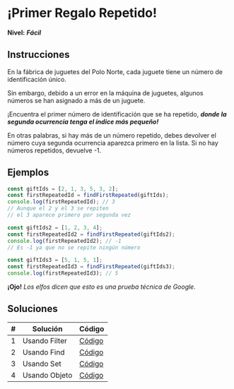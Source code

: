 # ¡Primer Regalo Repetido!

**Nivel:** **_Fácil_**

## Instrucciones

En la fábrica de juguetes del Polo Norte, cada juguete tiene un número de identificación único.

Sin embargo, debido a un error en la máquina de juguetes, algunos números se han asignado a más de un juguete.

¡Encuentra el primer número de identificación que se ha repetido, **_donde la segunda ocurrencia tenga el índice más pequeño!_**

En otras palabras, si hay más de un número repetido, debes devolver el número cuya segunda ocurrencia aparezca primero en la lista. Si no hay números repetidos, devuelve -1.

## Ejemplos

```js
const giftIds = [2, 1, 3, 5, 3, 2];
const firstRepeatedId = findFirstRepeated(giftIds);
console.log(firstRepeatedId); // 3
// Aunque el 2 y el 3 se repiten
// el 3 aparece primero por segunda vez
```

```js
const giftIds2 = [1, 2, 3, 4];
const firstRepeatedId2 = findFirstRepeated(giftIds2);
console.log(firstRepeatedId2); // -1
// Es -1 ya que no se repite ningún número
```

```js
const giftIds3 = [5, 1, 5, 1];
const firstRepeatedId3 = findFirstRepeated(giftIds3);
console.log(firstRepeatedId3); // 5
```

**¡Ojo!** _Los elfos dicen que esto es una prueba técnica de Google._

## Soluciones

| #   | Solución      | Código                    |
| --- | ------------- | ------------------------- |
| 1   | Usando Filter | [Código](./solution01.js) |
| 2   | Usando Find   | [Código](./solution02.js) |
| 3   | Usando Set    | [Código](./solution03.js) |
| 4   | Usando Objeto | [Código](./solution04.js) |
